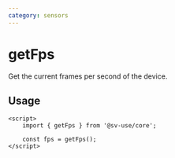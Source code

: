 ```yaml
---
category: sensors
---
```


# getFps

Get the current frames per second of the device.

## Usage

```svelte
<script>
	import { getFps } from '@sv-use/core';

	const fps = getFps();
</script>
```
